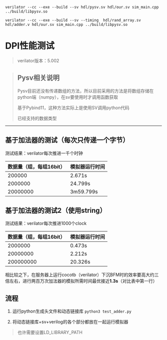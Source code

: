 `verilator --cc --exe --build --sv hdl/pysv.sv hdl/our.sv sim_main.cpp ../build/libpysv.so`

`verilator --cc --exe --build --sv --timing  hdl/rand_array.sv hdl/adder.v hdl/our.sv sim_main.cpp ../build/libpysv.so`

# DPI性能测试

> verilator版本：5.002


> ## Pysv相关说明
> Pysv目前还没有传递数组的方法，所以目前采用的方法是将数组存储在python端（numpy），在sv要使用时才调用函数获取
> 
> 基于Pybind11，这种方法实际上是使用SV调用python代码
>
>已经支持的数据类型 


-----


## 基于加法器的测试（每次只传递一个字节）

测试结果：verilator每次推进一千个时钟

|数据量（组，每组16bit）|模拟器运行时间|
|-|-|
|200000|2.671s|
|2000000|24.799s|
|20000000|3m59.799s|


## 基于加法器的测试2（使用string）

测试结果：verilator每次推进1000个clock

|数据量（组，每组16bit）|模拟器运行时间|
|-|-|
|2000000|0.473s|
|20000000|2.212s|
|200000000|20.326s|

相比较之下，在服务器上运行cocotb（verilator）下沉BFM时的效率要高大约三倍左右，进行两百万次加法器的模拟所需时间最优接近**1.3s**（对比表中第一行）

## 流程

1. 运行python生成头文件和动态链接库
`python3 test_adder.py`

2. 将动态链接库+sv+verilog的各个部分都放在一起运行模拟器
>也许需要设置LD_LIBRARY_PATH
